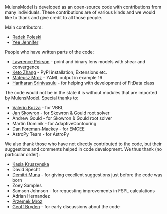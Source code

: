 MulensModel is developed as an open-source code with contributions from many individuals. These contributions are of various kinds and we would like to thank and give credit to all those people.

Main contributors:
* [Radek Poleski](https://github.com/rpoleski)
* [Yee Jennifer](https://github.com/jenniferyee)

People who have written parts of the code:
* [Lawrence Peirson](https://github.com/alpv95) - point and binary lens models with shear and convergence
* [Keto Zhang](https://github.com/ketozhang) - PyPI installation, Extensions etc.
* [Mateusz Mroz](https://github.com/mjmroz) - YAML output in example 16
* [Hariharan Srinivasulu](https://github.com/meethari) - for helping with development of FitData class

The code would not be in the state it is without modules that are imported by MulensModel. Special thanks to:
* [Valerio Bozza](https://github.com/valboz) - for VBBL
* [Jan Skowron](https://github.com/jskowron) - for Skowron & Gould root solver
* Andrew Gould - for Skowron & Gould root solver
* Martin Dominik - for AdaptiveContouring
* [Dan Foreman-Mackey](https://github.com/dfm) - for EMCEE
* AstroPy Team - for AstroPy

We also thank those who have not directly contributed to the code, but their suggestions and comments helped in code development. We thus thank (no particular order):
* [Kasia Kruszynska](https://github.com/KKruszynska)
* David Specht
* [Demitri Muna](https://github.com/demitri) - for giving excellent suggestions just before the code was born
* Zoey Samples
* Samson Johnson - for requesting improvements in FSPL calculations
* Adrian Hernandez
* [Przemek Mroz](https://github.com/przemekmroz)
* [Geoff Bryden](https://github.com/gryden) - for early discussions about the code

